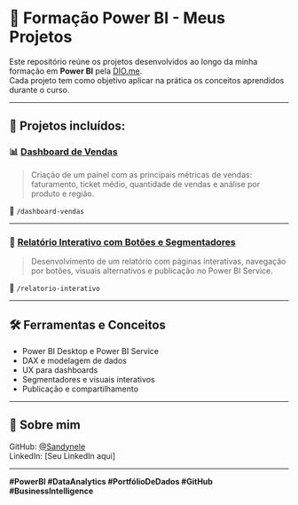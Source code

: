 # 🚀 Formação Power BI - Meus Projetos

Este repositório reúne os projetos desenvolvidos ao longo da minha formação em **Power BI** pela [DIO.me](https://www.dio.me).  
Cada projeto tem como objetivo aplicar na prática os conceitos aprendidos durante o curso.

---

## 🧩 Projetos incluídos:

### 📊 [Dashboard de Vendas](./dashboard-vendas)

> Criação de um painel com as principais métricas de vendas: faturamento, ticket médio, quantidade de vendas e análise por produto e região.

📁 `/dashboard-vendas`

---

### 📘 [Relatório Interativo com Botões e Segmentadores](./relatorio-interativo)

> Desenvolvimento de um relatório com páginas interativas, navegação por botões, visuais alternativos e publicação no Power BI Service.

📁 `/relatorio-interativo`

---

## 🛠️ Ferramentas e Conceitos

- Power BI Desktop e Power BI Service
- DAX e modelagem de dados
- UX para dashboards
- Segmentadores e visuais interativos
- Publicação e compartilhamento

---

## 📌 Sobre mim

GitHub: [@Sandynele](https://github.com/Sandynele)  
LinkedIn: [Seu LinkedIn aqui]

---

**#PowerBI #DataAnalytics #PortfólioDeDados #GitHub #BusinessIntelligence**
